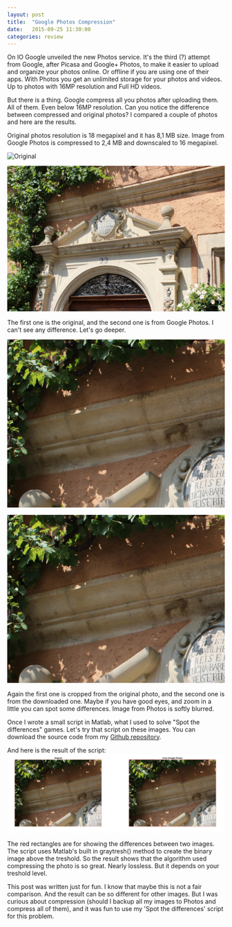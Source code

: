 ```yaml
---
layout: post
title:  "Google Photos Compression"
date:   2015-09-25 11:30:00
categories: review
---
```


On IO Google unveiled the new Photos service. It's the third (?) attempt from Google, after Picasa and Google+ Photos, to make it easier to upload and organize your photos online.
Or offline if you are using one of their apps. With Photos you get an unlimited storage for your photos and videos. Up to photos with 16MP resolution and Full HD videos.

But there is a thing. Google compress all you photos after uploading them. All of them. Even below 16MP resolution. Can you notice the difference between compressed and original photos?
I compared a couple of photos and here are the results.

Original photos resolution is 18 megapixel and it has 8,1 MB size. Image from Google Photos is compressed to 2,4 MB and downscaled to 16 megapixel.

![Original](https://github.com/Budincsevity/budincsevity.github.io/raw/master/assets/images/original1.JPG "Original")

![Downloaded from Google Photos](https://github.com/Budincsevity/budincsevity.github.io/raw/master/assets/images/gp1.JPG "Downloaded from Google Photos")

The first one is the original, and the second one is from Google Photos. I can't see any difference. Let's go deeper.

![Original](https://github.com/Budincsevity/budincsevity.github.io/raw/master/assets/images/original2.jpg "Original")

![Downloaded from Google Photos](https://github.com/Budincsevity/budincsevity.github.io/raw/master/assets/images/gp2.jpg "Downloaded from Google Photos")

Again the first one is cropped from the original photo, and the second one is from the downloaded one. Maybe if you have good eyes, and zoom in a little you can spot some differences. Image from Photos is softly blurred.

Once I wrote a small script in Matlab, what I used to solve "Spot the differences" games. Let's try that script on these images. You can download the source code from my [Github repository](https://github.com/Budincsevity/Spot-the-difference).

And here is the result of the script:
![Result](https://github.com/Budincsevity/budincsevity.github.io/raw/master/assets/images/result.png "Result")

The red rectangles are for showing the differences between two images. The script uses Matlab's built in graytresh() method to create the binary image above the treshold. So the result shows that the algorithm used compressing the photo is so great. Nearly lossless. But it depends on your treshold level.

This post was written just for fun. I know that maybe this is not a fair comparison. And the result can be so different for other images. But I was curious about compression (should I backup all my images to Photos and compress all of them), and it was fun to use my 'Spot the differences' script for this problem.
